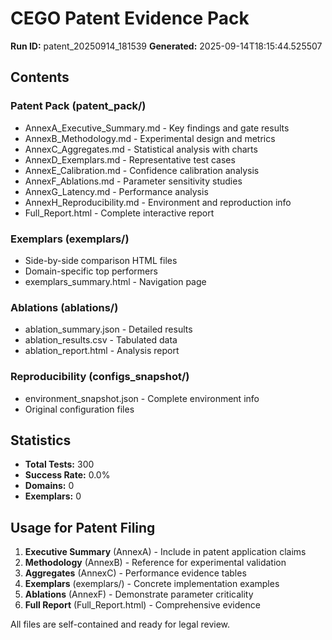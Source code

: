 # CEGO Patent Evidence Pack

**Run ID:** patent_20250914_181539
**Generated:** 2025-09-14T18:15:44.525507

## Contents

### Patent Pack (patent_pack/)
- AnnexA_Executive_Summary.md - Key findings and gate results
- AnnexB_Methodology.md - Experimental design and metrics
- AnnexC_Aggregates.md - Statistical analysis with charts
- AnnexD_Exemplars.md - Representative test cases
- AnnexE_Calibration.md - Confidence calibration analysis
- AnnexF_Ablations.md - Parameter sensitivity studies
- AnnexG_Latency.md - Performance analysis
- AnnexH_Reproducibility.md - Environment and reproduction info
- Full_Report.html - Complete interactive report

### Exemplars (exemplars/)
- Side-by-side comparison HTML files
- Domain-specific top performers
- exemplars_summary.html - Navigation page

### Ablations (ablations/)
- ablation_summary.json - Detailed results
- ablation_results.csv - Tabulated data
- ablation_report.html - Analysis report

### Reproducibility (configs_snapshot/)
- environment_snapshot.json - Complete environment info
- Original configuration files

## Statistics
- **Total Tests:** 300
- **Success Rate:** 0.0%
- **Domains:** 0
- **Exemplars:** 0

## Usage for Patent Filing

1. **Executive Summary** (AnnexA) - Include in patent application claims
2. **Methodology** (AnnexB) - Reference for experimental validation
3. **Aggregates** (AnnexC) - Performance evidence tables
4. **Exemplars** (exemplars/) - Concrete implementation examples
5. **Ablations** (AnnexF) - Demonstrate parameter criticality
6. **Full Report** (Full_Report.html) - Comprehensive evidence

All files are self-contained and ready for legal review.

